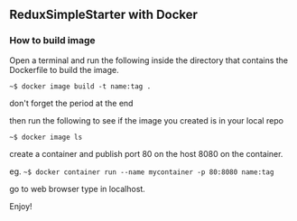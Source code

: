 ## ReduxSimpleStarter with Docker

### How to build image
Open a terminal and run the following inside the directory that contains the Dockerfile to build the image.

```~$ docker image build -t name:tag .```

don't forget the period at the end

then run the following to see if the image you created is in your local repo

```~$ docker image ls```

create a container and publish port 80 on the host 8080 on the container.

eg. ```~$ docker container run --name mycontainer -p 80:8080 name:tag```

go to web browser type in localhost.

Enjoy!
